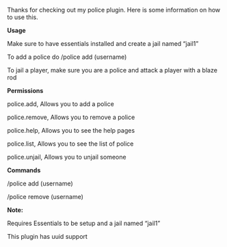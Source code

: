 Thanks for checking out my police plugin.
Here is some information on how to use this.

**Usage**

Make sure to have essentials installed and create a jail named “jail1”

To add a police do /police add (username)

To jail a player, make sure you are a police and attack a player with a blaze rod


**Permissions**

  police.add, Allows you to add a police


  police.remove, Allows you to remove a police

  police.help, Allows you to see the help pages

  police.list, Allows you to see the list of police

  police.unjail, Allows you to unjail someone


**Commands**

/police add (username)

/police remove (username)


**Note:**

Requires Essentials to be setup and a jail named “jail1”

This plugin has uuid support
